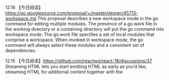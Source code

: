 12.16 【今日阅读】https://go.googlesource.com/proposal/+/master/design/45713-workspace.md This proposal describes a new workspace mode in the go command for editing multiple modules. The presence of a go.work file in the working directory or a containing directory will put the go command into workspace mode. The go.work file specifies a set of local modules that comprise a workspace. When invoked in workspace mode, the go command will always select these modules and a consistent set of dependencies.

12.15 【今日阅读】https://github.com/reactwg/react-18/discussions/37 Streaming HTML lets you start emitting HTML as early as you’d like, streaming HTML for additional content together with the <script> tags that put them in the right places. Selective Hydration lets you start hydrating your app as early as possible, before the rest of the HTML and the JavaScript code are fully downloaded. It also prioritizes hydrating the parts the user is interacting with, creating an illusion of instant hydration.

12.14 【今日阅读】https://blogs.gentoo.org/mgorny/2021/11/07/the-future-of-python-build-systems-and-gentoo/ The Python ecosystem is changing constantly, and the packaging aspect of it is no different. The original distutils build system has eventually evolved into setuptools, and is now being subsumed by it. Setuptools seems to be moving in the direction of becoming yet another PEP 517 build backend and indiscriminately removing features.

12.13 【今日阅读】https://blog.klipse.tech/databook/2021/12/10/dop-link.html Principle #1: Separate code from data Principle #2: Represent data with generic data structures Principle #3: Data is immutable

12.12 【今日阅读】https://lobste.rs/s/xahswz/unix_philosophy_without_left_pad_part_2 Unix philosophy without left-pad, Part 2: Minimizing dependencies with a utilities package 

12.11 【今日阅读】https://mp.weixin.qq.com/s/TNm3m9fES6L9Ksg8XYwenw 换个角度，你会发现软件开发是历史上第一个把知识管理当做项目管理的核心管理方法，管理知识消费的流程，给大家提供足够多的交互场景。不可言说的知识是通过循环性、有节奏的反馈和故意设计的社交活动传播的。所以，这才是敏捷方法真正能够工作的原因，而不是那些所谓的形式上的工作时间。其中格外要强调结对编程

12.10 【今日阅读】https://codefaster.substack.com/p/is-systems-engineering-just-generalist Is systems engineering just generalist engineering?

12.9 【今日阅读】https://raku-advent.blog/2021/12/06/unix_philosophy_without_leftpad/ I’m kindof wondering if the right way to think about this is not so much an issue of the number or size of packages that are dependencies, but the number of maintainers who are dependencies. Ultimately, whether two independent functions are part of the same package or two different ones maintained by the same person is a fairly shallow question. The micropackage approach is bad mainly in that it makes maintainership harder to understand.

12.8 【今日阅读】https://github.com/matthiasn/talk-transcripts/blob/master/Hickey_Rich/DesignCompositionPerformance.md Take things apart, Design like Bartok, Code like Coltrane, Langs and libs like instruments, Pursue harmony

12.7 【今日阅读】https://hacks.mozilla.org/2021/12/webassembly-and-back-again-fine-grained-sandboxing-in-firefox-95/ WebAssembly and Back Again: Fine-Grained Sandboxing in Firefox 95

12.6 【今日阅读】https://eng.lyft.com/scaling-productivity-on-microservices-at-lyft-part-2-optimizing-for-fast-local-development-9f27a98b47ee Scaling productivity on microservices at Lyft (Part 2): Optimizing for fast local development

12.5 【今日阅读】https://reproducible-builds.org/ The motivation behind the Reproducible Builds project is therefore to allow verification that no vulnerabilities or backdoors have been introduced during this compilation process. By promising identical results are always generated from a given source, this allows multiple third parties to come to a consensus on a “correct” result, highlighting any deviations as suspect and worthy of scrutiny.

12.4 【今日阅读】https://citeseerx.ist.psu.edu/viewdoc/download?doi=10.1.1.725.6063&rep=rep1&type=pdf Contemporary build systems provide limited efficiency because they lack support for expressing finegrained file dependencies

12.3 【今日阅读】https://lobste.rs/s/ypwgwp/tvix_we_are_rewriting_nix if you have to compute all dependencies beforehand, it both makes things slow and clashes with the way that certain packages want to be built. You have a lot of work to do before you can start to parallelize your build. Nix also very much has the “rewrite the entire upstream build system” problem that Bazel has.

12.2 【今日阅读】https://remix.run/ https://remix.run/docs/en/v1/guides/data-loading 对 react 组件进行存算分离

12.1 【今日阅读】https://martinfowler.com/articles/cant-buy-integration.html Despite a wide range of tools that aim to simplify wiring systems together, you can’t buy integration.

11.30 【今日阅读】https://iowiki.com/kdbplus/q_language_table.html Q 语言没有指针，但是有表。像 Q 语言，像 SQL，就是存算分离的编程模型

11.29 【今日阅读】https://developers.facebook.com/blog/post/2021/10/21/async-stack-traces-folly-improving-debugging-developer-lifecycle/ Async stack traces in folly: Improving debugging in the developer lifecycle

11.28 【今日阅读】https://danielbmarkham.com/weve-been-doing-this-the-wrong-way/ It is never going to work to describe how to create technology (program computers). We're always either too generic or extremely precise about things that are not applicable or not important. Instead of finding success, we need to talk much more about avoiding failure.

11.27 【今日阅读】https://stokoe.me/summary-hammock-driven-development/ What is Hammock Driven Development?

11.26 【今日阅读】https://zhuanlan.zhihu.com/p/437951945 代码审核的两种方向：不改变现有的写法（语法和api），让机器去适配现状，用机器代替人。改变写法（语法或者api），让机器提供更强的辅助

11.25 【今日阅读】https://www.tinyverse.org/ Lightweight is the right weight

11.24 【今日阅读】https://calpaterson.com/bank-python.html One of the slightly odd things about Minerva is that a lot of it is "data-first", rather than "code-first". This is odd because the majority of software engineering is the reverse. For example, in object oriented design the aim is to organise the program around "classes", which are coherent groupings of behaviour (ie: code), the data is often simply along for the ride.

11.23 【今日阅读】http://macqueenfest.cs.uchicago.edu/slides/harper.pdf 
The modules design featured a number of key ideas:
• Signatures (interfaces) and structures (basic modules).
• Fibered representation of families of modules.
• Dependent types for hierarchy and parameterization.
• Subtyping to mediate composition.
• Sharing constraints to express coherence conditions.
• Type classes for flexible reuse.
• Effect-sensitive abstraction (aka “generativity”).
A sharply original, and therefore socially disruptive, design

11.22 【今日阅读】https://guitarvydas.github.io/assets/2021-04-23-FDD/index.html Failure Driven Design

11.21 【今日阅读】https://luapower.com/philosophy Luapower doesn’t use semantic versioning. Each compatibility-breaking change is eagerly signaled with a tag change. This is the only honest choice, and if done without reserve, the tag number will show exactly how unstable an API really is.

11.20 【今日阅读】https://mp.weixin.qq.com/s/qxIs-FsbiPpMe465dUM56A 寻找合适的研发效能度量指标（下） 在软件研发过程中，一般会经过三个阶段或者说接手三种类型的项目：绿地项目、棕地(黄地)项目、红地项目，（下文使用: 绿地、黄地、红地与之对应并简化代表），好像一个软件系统的生命周期。通过识别项目类型来找到此类型合适的度量指标，这可能是一个快速高效的方案。

11.19 【今日阅读】https://rust-lang.github.io/api-guidelines/checklist.html API 设计良好需要考虑哪些点，这些需要注意的点为什么不是强制的呢？

11.18 【今日阅读】https://news.ycombinator.com/item?id=28283263 This is great in theory but in reality no such distinction exists. For example, is trying to read a missing file a failure of the code, or a failure of the user? It could easily be either, the developer hardcoded the file path wrong during development, or the user selected a wrong path in a CLI, ... the distinction between errors and exceptions must made by the call site, not the definition site. The code calling readFile() knows whether the error is recoverable or not. readFile() itself does not, so the same mechanism should be used for both errors and exceptions.

11.17 【今日阅读】https://github.com/arxanas/git-branchless/wiki/Tutorial 移除了 branch 概念之后的 git，以及类似的工具 https://github.com/arxanas/git-branchless/wiki/Related-tools

11.16 【今日阅读】https://dpc.pw/data-oriented-cleanandhexagonal-architecture-software-in-rust-through-an-example Data-oriented, clean&hexagonal architecture software in Rust – through an example project

11.15 【今日阅读】https://www.youtube.com/watch?v=2JGH_SWURrI Objects vs Values: Value Oriented Programming in an Object Oriented World

11.14 【今日阅读】https://eta.st/2021/03/08/async-rust-2.html closure 对于用类型来表达边界是巨大的挑战。为什么 closure 是必须的？closure 解决的是什么问题？

11.13 【今日阅读】https://matklad.github.io//2021/11/07/generate-all-the-things.html In this post, we’ll look at one technique from property-based testing repertoire: full coverage / exhaustive testing. Specifically, we will learn how to conveniently enumerate any kind of combinatorial object without using recursion.

11.12 【今日阅读】https://zhuanlan.zhihu.com/p/432199409 当我们切分模块的时候，要判断是为了服务 response latency，rollout latency还是development latency

11.11 【今日阅读】https://lobste.rs/s/hv7alh/designing_better_file_organization I think the filesystem as we know it is one of those OS concepts from the 1960s that really needs to be rethought. The more I work with and on databases, the more I realize that a filesystem is basically just a shitty database, with a fixed and limited schema and very poor durability for client data.

11.10 【今日阅读】https://web.eecs.utk.edu/~azh/blog/thisprojectwillonlytake.html This project will only take 2 hours

11.9 【今日阅读】https://www.slideshare.net/hitesh0141/control-system-design-60465720 A brief introduction to designing consideration during a control system and implementation in mechatronics system.

11.8 【今日阅读】https://news.ycombinator.com/item?id=29139902 当讨论一个api或者写法的运行时性能的时候，我们可以认为 representation 和 implementation 是两回事。通过优化引擎，是可以让 representation 很冗余，但是 implementation 仍然运行时很高效的。这是因为在实际让 cpu 去跑之前，可以有一个转换的过程。但是如果讨论的不是 cpu 运行时性能，而是人脑的“运行时”性能，也就是代码可读性的问题。则没有这么一个转换的过程。source code 即是 representation 也是 implementation。

11.7 【今日阅读】https://lobste.rs/s/wf3piq/npm_install_is_curl_bash It’s sad that most package tools (not just for javascript) are currently stuck in this artificial design dichotomy of allowing the library maintainer to run arbitrary code at build time with the full privileges of the user, and just not providing build-time programmability.

11.6 【今日阅读】https://blog.kronis.dev/articles/never-update-anything I think that this is the inevitable future of software. "Want support for older versions of stuff that you're stuck with because of organizational reasons beyond your control? Sure, pay us!" If you look at the pricing page, you actually see that you'd need to part with 3000 USD for that sort of a license

11.5 【今日阅读】https://zhuanlan.zhihu.com/p/424328840 这些梳理的过程，大部分是业务专家，以及系统架构师的范畴。他们的工作成果，将作为输入输出到技术团队实现。他们需要DDD，但他们并不用。

11.4 【今日阅读】https://www.zhihu.com/question/52311143/answer/133935378 为什么直接把API调用转到外面行不通：流量，出错控制，bug-to-bug兼容，什么是驱动

11.3 【今日阅读】https://github.com/rust-lang/miri An experimental interpreter for Rust's mid-level intermediate representation (MIR). It can run binaries and test suites of cargo projects and detect certain classes of undefined behavior。https://www.micahlerner.com/2021/10/31/rudra-finding-memory-safety-bugs-in-rust-at-the-ecosystem-scale.html 跨边界的类型检查是个有意思的问题

11.2 【今日阅读】https://fzakaria.com/2020/11/17/on-demand-linked-libraries-for-nix.html A key insight into the bootstrapping of an ELF binary in Linux is the interpreter, whose presence is there to help satisfy any dynamic linkage. 之前只知道 LD_PRELOAD，居然还有更狠的做法，直接替换 elf 里的 interpreter 路径。

11.1 【今日阅读】https://lobste.rs/s/rlxfdr/why_embedded_software_development_is An interesting dynamic I’ve observed as an embedded software engineer is that all developers are expected to understand the parts of the stack above them. So, the hardware designer is expected to also know firmware and software development. The firmware developer is expected to know software development. But don’t ever expect a software developer to know what a translation lookaside buffer is or how to reflash the board. In addition to that, if the bottom of the stack (e.g. the hardware) is broken, it’s impossible to do solid work on top of it. This is why talent and skill migrates towards the bottom of the stack, because that needs to be done right for everything else to even have a chance of working.

10.31 【今日阅读】https://mp.weixin.qq.com/s/PjNc7YLKT5JX_Obg2815Bg DDD 到底是银弹还是垃圾

10.30 【今日阅读】https://mp.weixin.qq.com/s/BHkq7klh902mxmWSCkkNMQ 当我们直接暴露 get/set, read/write 能力出去时，我们如何约束各个调用方 caller 以符合业务逻辑的方式去读写呢？直接暴露 read/write, get/set 这类数据层语义的操作，最终代码可能容易 unmaintainable，表面上的简单，实质上的简陋，可能在从0到1的时候开发速度快了，但迭代起来、改起来很容易陷入瓶颈，难以管理的随意 read/write 散落在代码库各个地方。我们如何找到代码库里的一个个 caller 调用方，逐个修改它们的读写逻辑呢？

10.29 【今日阅读】https://incrementalelm.com/opaque-types-let-you-think-locally/ Opaque Types Let You Think Locally 强制模块边界是静态类型检查的重要职能

10.28 【今日阅读】https://eli.thegreenplace.net/2021/a-comprehensive-guide-to-go-generate/ 宏，模板，代码生成。While Go does not have macros or other forms of metaprogramming, it's a pragmatic language and it embraces code generation with support in the official toolchain. 

10.27 【今日阅读】https://danluu.com/productivity-velocity/ Working on the right thing is more important than working quickly，Speed at X doesn't matter because you don't spend much time doing X，Thinking about productivity is bad and you should "live life"

10.26 【今日阅读】https://www.youtube.com/watch?v=B2JF2eAbQWo Programming as Architecture, Design, and Urban Planning

10.25 【今日阅读】https://scattered-thoughts.net/writing/reflections-on-a-decade-of-coding Reflections on a decade of coding

10.24 【今日阅读】https://blog.ploeh.dk/2021/10/18/readability-verification/  After I've written code, I'm a tapper. I'm in no position to evaluate whether the code I just wrote is readable. You need a listener (or, here: a reader) to evaluate whether or not sufficient information came across.

10.23 【今日阅读】https://lobste.rs/s/gqbpwd/release_early_release_often Cost of testing is the limiting factor for release frequency. If your test process is manual and expensive, you’ll be forced to release less often to amortize this cost. It usually pays off to automate testing, because there are many positives to frequent releases.

10.22 【今日阅读】https://www.destroyallsoftware.com/talks/boundaries This talk is about using simple values (as opposed to complex objects) not just for holding data, but also as the boundaries between components and subsystems.

10.21 【今日阅读】https://sethmlarson.dev/blog/2021-10-18/tests-arent-enough-case-study-after-adding-types-to-urllib3 Tests aren’t enough: Case study after adding type hints to urllib3

10.20 【今日阅读】https://embeddedartistry.com/blog/2019/04/01/what-can-software-organizations-learn-from-the-boeing-737-max-saga/ What can Software Organizations Learn from the Boeing 737 MAX Saga?

10.19 【今日阅读】https://danluu.com/learn-what/ One piece of advice I got at some point was to amplify my strengths. All of us have strengths and weaknesses and we spend a lot of time talking about ‘areas of improvement.’ It can be easy to feel like the best way to advance is to eliminate all of those. However, it can require a lot of work and energy to barely move the needle if it’s truly an area we’re weak in. Obviously, you still want to make sure you don’t have any truly bad areas, but assuming you’ve gotten that, instead focus on amplifying your strengths. How can you turn something you’re good at into your superpower?

10.18 【今日阅读】https://lobste.rs/s/qblewn/feedback_loops_are_bullshit Feedback Loops are Bullshit 

10.17 【今日阅读】https://mp.weixin.qq.com/s/3oa6pDQVrxKWI7IrN5ZKRQ React语境下前端DDD的思考

10.16 【今日阅读】http://www.inabr.com/news/13057 中国汽车工业协会SDV工作组携手60+成员单位联合发布《SDV服务API参考》规范，软件定义汽车

10.15 【今日阅读】https://minimalmodeling.substack.com/p/best-ideas-from-the-first-25-posts Minimal modeling substack is dedicated to in-depth discussion of all kinds of topics related to the database modeling

10.14 【今日阅读】https://lobste.rs/s/olwyqg/my_logging_best_practices_2020 日志最佳实践

10.13 【今日阅读】https://www.bilibili.com/video/BV1vQ4y1D7T6 领域驱动设计的价值与不足

10.12 【今日阅读】https://future.a16z.com/the-case-for-developer-experience/ Focus on the problem being solved, Focus on fitting into existing workflows, Focus on packaging and prioritization 

10.11 【今日阅读】https://mp.weixin.qq.com/s/L9wbfNG5fTXF5bx7dcgj4Q 将一个复杂的单体应用以功能或业务需求垂直的切分成更小的子系统，并且能够达到以下能力：子系统间的开发、发布从空间上完成隔离，子系统可以使用不同的技术体系，子系统间可以完成基础库的代码复用，子系统间可以快速完成通信，子系统间需求迭代互不阻塞，子应用可以增量升级，子系统可以走向同一个灰度版本控制，提供集中子系统权限管控，用户使用体验整个系统是一个单一的产品，而不是彼此的孤岛，项目的监控可以细化到到子系统

10.10 【今日阅读】https://owengage.com/writing/2021-10-09-good-tests-dont-change/ A common complaint about unit tests is the overhead that it takes to write and maintain them. I think the core reason for this is that people write tests that they keep needing to rewrite. Good tests don't change, even if data structures change.

10.9 【今日阅读】https://www.simplethread.com/20-things-ive-learned-in-my-20-years-as-a-software-engineer/ 20 Things I’ve Learned in my 20 Years as a Software Engineer

9.30 【今日阅读】https://danluu.com/in-house/ That’s pretty analogous to my experience working as an electrical engineer as well, where orgs that outsource functions to other companies without retaining an in-house expert pay a very high cost, and not just monetarily. They often ship sub-par designs with long delays on top of having high costs. “Buying” can and often does reduce the amount of expertise necessary, but it often doesn’t remove the need for expertise.

9.29 【今日阅读】https://github.blog/2021-08-11-githubs-engineering-team-moved-codespaces/ Yet for all our efforts, local development remained brittle. Collaborating on multiple branches across multiple projects was painful. 

9.28 【今日阅读】https://blog.jez.io/cli-code-review/ Files that have changed a lot in the past are likely to change in the future. I review these files with an eye towards what the next change will bring. Files that aren’t changed frequently are more likely to be brittle. Alternatively, it’s often the case that infrequently changed files stay unchanged because the change is better made elsewhere.

9.27 【今日阅读】https://dl.acm.org/doi/10.1145/227234.227243 The scientist builds in order to study; the engineer studies in order to build

9.26 【今日阅读】https://building.nubank.com.br/why-we-killed-our-end-to-end-test-suite/ Why We Killed Our End-to-End Test Suite

9.25 【今日阅读】https://nick.groenen.me/posts/rust-error-handling/ How should you structure error handling in a mature rust application?

9.24 【今日阅读】https://lobste.rs/s/sttul0/concept_files_folder_unfamiliar_modern Concept of files and folder unfamiliar to modern students

9.23 【今日阅读】https://mp.weixin.qq.com/s/iCpGXk_j_CWRLP1cKACFjA 沃尔沃目前的电子电气架构拥有100多个分布式的ECU，Patrik坦陈，这些方案都是以软硬件打包的方式从不同供应商那里采购的，沃尔沃主要承担了集成的工作。Patrik抱怨道，集成的工作量呈指数级增长，开发周期变得更长，再如此下去，汽车制造商将会失去竞争力。

9.22 【今日阅读】https://trishagee.com/2020/09/07/reading-code-is-a-skill/ 1. It's wrong to assume someone wrote unreadable code 2. It's a narrative of blame and it doesn't solve anything 3. Readable code is subjective

9.21 【今日阅读】https://hacker-recommended-books.vercel.app/category/0/all-time/page/0/0 40,000 HackerNews book recommendations

9.20 【今日阅读】https://zhuanlan.zhihu.com/p/412034775 现实的需求就是要这也集成那也集成，不可能让你独立正交，需求都是非常合理的，不是为了复杂而复杂

9.19 【今日阅读】https://lobste.rs/s/emyfhx/ditch_your_version_manager I feel like Nix/Guix vs Docker is like … do you want the right idea with not-enough-polish-applied, or do you want the wrong idea with way-too-much-polish-applied?

9.18 【今日阅读】https://github.com/joelparkerhenderson/monorepo-vs-polyrepo Monorepo means using one repository that contains many projects, and polyrepo means using a repository per project. This page discusses the similarities and differences, and has advice and opinions on both.

9.17 【今日阅读】https://github.blog/2020-01-17-bring-your-monorepo-down-to-size-with-sparse-checkout/ 为了更好的支持 monorepo 解决文件过多的问题，git 提供了 sparse-checkout

9.16 【今日阅读】https://mp.weixin.qq.com/s/I-8ecySNbkiVCZCgITEYEw 结算系统设计方法

9.15 【今日阅读】https://martinfowler.com/articles/ship-show-ask.html Ship/Show/Ask is a branching strategy that combines the features of Pull Requests with the ability to keep shipping changes. Changes are categorized as either Ship (merge into mainline without review), Show (open a pull request for review, but merge into mainline immediately), or Ask (open a pull request for discussion before merging).

9.14 【今日阅读】https://www.youtube.com/watch?v=t705r8ICkRw&t=810s Elon Musk’s Five Steps to Optimize: - Question the Requirements - Delete Parts or Processes - Simplify - Accelerate - Automate

9.13 【今日阅读】https://neverworkintheory.org/2021/09/12/developer-testing-in-the-ide.html half of developers do not test at all; most programming sessions end without any test execution; 12% of tests show flaky behavior; test-driven development (TDD) is not widely practiced; and software developers only spend a quarter of their time engineering tests, whereas they think they test half of their time.

9.12 【今日阅读】https://mp.weixin.qq.com/s/hXRCbyKQl25ZshyJ9aXDag 理流程，定单据，填功能

9.11 【今日阅读】https://lobste.rs/s/a9ghhz/maintain_it_with_zig it’s not going to be possible to boil the ocean and throw out all existing unsafe software, but we can at least simplify things by using simpler and more direct dependency management in C/C++.

9.10 【今日阅读】https://medium.com/event-driven-utopia/a-visual-introduction-to-debezium-32563e23c6b8 A story-based introduction to understanding what Debezium is, how it is made of, and how it works in a real-world scenario

9.9 【今日阅读】https://mp.weixin.qq.com/s/XHrKSNxXKJtjawmJTfV2uA If tech leads are still engineers, where should their focus be if it isn’t writing code like it was beforehand? With these new demands, how should a lead prioritize what is most important, especially when demands stack up faster than they can be addressed and when it comes at the expense of your morning’s to-do list?

9.8 【今日阅读】https://www.pmi.org/learning/library/planning-process-indispensable-software-projects-7487 No battle is won according to the plan but no battle is won without a plan

9.7 【今日阅读】https://neverworkintheory.org/2021/08/29/software-development-waste.html Software Development Waste: Building the wrong feature or product, Mismanaging the backlog, Rework, Unnecessarily complex solutions, Extraneous cognitive load, Psychological distress, Waiting/multitasking, Knowledge loss, Ineffective communication

9.6 【今日阅读】https://neverworkintheory.org/2021/08/23/links-in-source-code-comments.html   Almost 10% of the links included in source code comments are dead. 没有静态类型检查的东西是靠不住的

9.5 【今日阅读】https://codecatalog.org/  Code Catalog is a collection of instructive code examples with annotations.

9.4 【今日阅读】https://eli.thegreenplace.net/2017/benefits-of-dependencies-in-software-projects-as-a-function-of-effort/   The more effort is spent on a project in terms of engineer-years, the less benefit dependencies have. For short, low-effort projects dependencies are hugely beneficial. For long, multi-person multi-year projects, not so much. In fact, for such longer-term projects the costs of dependencies begin to outweigh their benefits.

9.3 【今日阅读】https://news.ycombinator.com/item?id=28397238 As someone who's spent quite a bit of time thinking about authorization in GraphQL APIs, I think that the only viable option for authorization in GraphQL is node level authorization, especially if using the relay convention. You're forced to write every authorization check as a function of the relationship between the user and the subject at hand and it avoids accidentally leaking information

9.2 【今日阅读】https://mp.weixin.qq.com/s/TP7X_BmTmiETfxQ5cz4rPw 既然阿里SPU体系已经十分成熟，为什么闲鱼不使用现有淘系的SPU系统，要重新搭建一套体系呢？淘系的SPU系统经过多方共建已经可以达到新发商品实时落库，俨然成为庞大的数据体系，但结合闲鱼业务侧的诉求，我们面临的问题有哪些?

9.1 【今日阅读】https://lobste.rs/s/fear8c/why_we_don_t_do_daily_stand_ups_at_supercede Why We Don't Do Daily Stand-Ups at Supercede

8.31 【今日阅读】https://mp.weixin.qq.com/s/9X16ent8kNaUI64GC0xorw MBC方案解决的问题：核心业务既要高性能又要灵活性的问题，研发流程中产研配合效率低下的问题

8.30 【今日阅读】https://michaelfeathers.silvrback.com/system-personas-and-design-integrity One of the things that Dijkstra spoke about often was anthropomorphism—seeing code and systems as human-like; things with awareness and intention. The short story is: Dijkstra was against it.

8.29 【今日阅读】https://www.colorado.edu/artssciences-advising/resource-library/life-skills/the-feynman-technique-in-academic-coaching If you can’t explain it to a six-year-old, you don’t understand it yourself.

8.28 【今日阅读】https://danluu.com/why-benchmark/ If anything, because measurement is, like writing, not generally valued, it's much easier to find high ROI measurement projects than high ROI building projects.

8.27 【今日阅读】https://blog.jim-nielsen.com/2021/useful-and-usless-code-comments/ Unfortunately, many comments are not particularly helpful. The most common reason is that comments repeat the code: all of the information in the comment can easily be deduced from the code next to the comment.

8.26 【今日阅读】https://news.ycombinator.com/item?id=28304420 	We Hire Old People

8.25 【今日阅读】https://mp.weixin.qq.com/s/nqPAMe92d7WJrwFf2ogG3A 在企业中，度量数据的获取一定要实现自动化，如果你的度量数据都依赖于工程师的手工录入来获取，一方面工程师会对此种工作模式十分反感，另一方面会让后续的度量分析完全失去意义，因为人工录入的数据或多或少已经存在了很多失真，而且很多数据的录入时间是有很大参考价值的，如果数据不是实时获取，而是人工填充的，那么数据本身就失去了度量的意义。

8.24 【今日阅读】https://mp.weixin.qq.com/s/h9zIg2e8iHn3qgxlUGObbQ 优秀的度量体系设计对目标会有很强的正向牵引作用，不恰当的度量体系往往会引发一场“腥风血雨”。

8.23 【今日阅读】https://burak-kirazli.medium.com/an-alternative-conditional-compilation-approach-with-modern-c-e94b46100a29 An Alternative Conditional Compilation Approach with Modern C++

8.22 【今日阅读】https://slack.engineering/data-lineage-at-slack/ To ensure that lineage is ingested for dashboards, we leverage audit tables that track dashboard usage. If a dashboard pulled data in the last 24 hours, we consider it “active” and send a request to the lineage service.

8.21 【今日阅读】https://jvns.ca/blog/confusing-explanations/ why do I find all these explanations so confusing? I decided to try and find out! I came up with a list of 12 patterns that make explanations hard for me to understand. For each pattern I’ll also explain what I like to do instead to avoid the issue.

8.20 【今日阅读】https://lobste.rs/s/v8iqgb/configuration_configuration_files_is Programmers love generality, and to some degree don't want to do language design, so I understand the eternal appeal of some universal language for program configurations.  

8.19 【今日阅读】https://www.youtube.com/watch?v=lgZ7Cxt5uIU Teaching Great Programmers: Is it possible? By whom? How?

8.18 【今日阅读】http://probcomp.csail.mit.edu/software/bayesdb/ find me the 10 colleges most like MIT and Harvard with regards to graduates’ median income, but admissions rates over 10%，find me radiation measurements from the Safecast.org project that are most likely to be errors and/or legitimate anomalies，generate some EEG measurements we might expect for a child in Bangladesh at age 3 years of age, given all the other EEG measurements we have observed so far，what genetic markers, if any, predict increased risk of suicide given a PTSD diagnosis? and how confident can we be in the amount of increase, given uncertainty due to statistical sampling and the large number of possible alternative explanations?

8.17 【今日阅读】https://blog.pragmatists.com/test-doubles-fakes-mocks-and-stubs-1a7491dfa3da  图示 fake/mock/stub 的区别

8.16 【今日阅读】https://github.com/google/highway/blob/master/g3doc/highway_intro.pdf  为了让代码支持更多种的 CPU，无法对 SIMD 的 vector 长度做硬编码。又指望不上编译器能短时间内提供高质量的优化。C++ 这种方便制作 eDSL 的语言就可以发挥威力了

8.15 【今日阅读】https://www.youtube.com/watch?v=FL8CxUSfipM 打开汽车厂商的黑盒，使用开源软件控制你家的汽车自动驾驶，现已支持100多种型号

8.14 【今日阅读】https://css-tricks.com/bem-101/ This is the main reason we end up with bloated code bases, full of legacy and unknown CSS that we daren’t touch. We lack the confidence to be able to work with and modify existing styles because we fear the consequences of CSS’ globally operating and leaky nature. 

8.13 【今日阅读】https://livebook.manning.com/book/the-programmers-brain/welcome/v-5/ When you read code, solve a problem, or write code, your brain is working all the time. While the brain plays a significant role in programming, I have found that most programmers do not understand how the brain processes code.

8.12 【今日阅读】https://ryougifujino.com/post/10 模块化的重要性：大多数关心软件架构的人都会强调模块化对一个良好系统的重要性。如果我面临着对一个模块化程度很低的系统做一个小小的改动，我就必须了解它的几乎所有内容，因为即使是一个小改动也可能波及代码库的许多部分。然而，有了良好的模块化，我只需要了解一两个模块的代码，以及另几个模块的接口，而可以忽略剩下的。这种降低我理解难度的能力，就是为什么随着系统的发展，值得在模块化上投入如此多的努力的原因。

8.11 【今日阅读】https://jesseduffield.com/Beyond-Coupling-And-Cohesion/ Here we have two microservices which always need to change at the same time, meaning that unlike in the previous example, we would never have one service being updated on its own. This typically means that for each change, A needs to pass B some different parameters, or call a new endpoint. And that means B needs to remain backwards compatible with A for the brief gap between their two deployments. The solution to this problem is to just combine the two microservices into one! Slightly less micro but still provides a service.

8.10 【今日阅读】https://zhuanlan.zhihu.com/p/397697428 还有另一种，NV的一些调度逻辑（比如control codes），也从硬件转移到了软件。这个应该是因为编译器具有更全局的视野，可以更好的做依赖分析和指令调度，同时也简化硬件设计，节省面积。

8.9 【今日阅读】https://basecamp.com/shapeup/3.4-chapter-13#work-is-like-a-hill 如何让开发者上报更多的信息来支撑改进？让他们把 uncertainty 表达出来？work is like a hill 是一种可以考虑的管理手段。其核心是用6个离散的刻度来代替精确的百分比，度量 uncertainty 而不是 #% lines of code written 。因为时间不是花在“写”代码上，而是花在 reduce uncertainty 上。 

8.8 【今日阅读】https://news.ycombinator.com/item?id=28098578 又在讨论 framework 和 library 的区别是啥

8.7 【今日阅读】https://mp.weixin.qq.com/s/YgRnFCgtI1sSmT5U5KkIcg 以神经系统来说，当我们伸手去摸一个水壶，在被水壶烫的那一刻发生了什么呢？手马上就弹回来，半秒钟后大脑才意识到烫。这里面包含两套决策机制，手上的基层神经系统瞬间就已经做出了反应——让手快速离开，同时信息被上报到中央的决策机构——大脑，大脑半秒钟后才意识到被烫，并做出更加宏观、高层次的决策。因此，比尔所采用的“可生存系统模型”强调，一个有效的复杂系统是中央领导和局部主观能动性的有机结合。

8.6 【今日阅读】http://mikehadlow.blogspot.com/2012/05/configuration-complexity-clock.html?m=1 从代码，到配置，到规则引擎，到dsl。然后回到原点

8.5 【今日阅读】https://blog.deref.io/unix-and-microservice-platforms/ Write programs that do one thing and do it well. Write programs to work together. Write programs to handle text streams, because that is a universal interface. Often, this philosophy is further shortened to just the first sentence.

8.4 【今日阅读】https://mp.weixin.qq.com/s/QfbIioMrFNpnmvp_GycKVA 帐，是结果，是固定的，稳定的。即便是账错了，也要留痕迹红冲更正的。单据，代表了过程，代表了状态和数量的不稳定，一直到过账（审核）后才稳定下来。现在，稳定态的对象，和一个不稳定的对象，强行绑在了一起，麻烦由此而起。

8.3 【今日阅读】https://mp.weixin.qq.com/s/ciYlvX6tQ7TaF0_5rRYN-Q 对抗软件系统复杂性②：全局一致，统一隐喻

8.2 【今日阅读】https://news.ycombinator.com/item?id=28017289 I require myself to retype any examples, stack overflows, and so on in the process of learning. Along the way, I get a handle on the patterns of the language. And if I'm learning in an IDE, the autocomplete suggestions start to hint at the other functions within libraries, etc.

8.1 【今日阅读】https://stackoverflow.blog/2021/07/28/700000-lines-of-code-20-years-and-one-developer-how-dwarf-fortress-is-built/ 700,000 lines of code, 20 years, and one developer: How Dwarf Fortress is built

7.31 【今日阅读】https://fluxml.ai/FastAI.jl/dev/docs/fastai_api_comparison.md.html  对比 fast.ai 的 julia 和 python 版本，高层中层底层，这三层的 api 是如何分工的，语言的特性是如何影响 api 的设计？

7.30 【今日阅读】https://copyconstruct.medium.com/distributed-tracing-weve-been-doing-it-wrong-39fc92a857df If you truly have a mind-bogglingly complex distributed system, then no one single person can have a complete understanding of the system in their head at any given time. debugging is a tool that’ll help reduce the search space, so that engineers can zero in on a subset of dimensions (services/users/hosts etc.) that are of interest to the debugging scenario at hand.

7.29 【今日阅读】http://yosefk.com/blog/10x-more-selective.html working on 'products' values more such things as 'completeness' at the expense of 'efficiency'.
Working on 'service' your work must reasonably fulfill the customers use cases; most often at the expense of 'completeness'; As a consultant you might try to minimize the effort that has to be put into a task, while completing the customers spec.

7.28 【今日阅读】https://zhuanlan.zhihu.com/p/393041071 几年前还经常听到有人说觉得CUDA写的程序不够高效，会自己逆向构建一个SASS汇编器来撰写汇编kernel，还可以说CUDA这一层存在leaky abstraction。这一两年，这样做的人已经越来越少了。将CUDA视为一个不存在leaky abstraction的抽象层应该不会太有争议。随着时间的推移，NV的软件栈系统里的leaky abstractions会不会越来越少呢？

7.27 【今日阅读】https://mp.weixin.qq.com/s/opCnSlnKYhrNkjP8xN-EGA 在大仓模式和主干开发的模式下， 我们可以更方便地主动去为其他组的项目提交代码，例如修复缺陷或实现我们所需的新功能。这个组可能是姐妹组，也可能是相隔甚远的项目组。我们认为作者对代码有太强的归属感，即有强烈的领地意识，对开放协作文化有害。隐藏代码或不允许别人触碰自己编写的代码是反模式。允许别人修改，自己由 CR 做最终决定，是更为开放和有效的合作模式。

7.26 【今日阅读】https://buttondown.email/nelhage/archive/papers-i-love-gg/ a tool called gg, which is designed to allow users to use cloud computation — including “function-as-a-service” systems like Amazon Lambda — to outsource everyday computation (such as software builds) from their laptops to the cloud, without requiring users to provision or manage a standing compute cluster.

7.25 【今日阅读】http://www.oilshell.org/blog/2021/07/spolsky.html Classic Blog Posts by Joel Spolsky

7.24 【今日阅读】https://lobste.rs/s/wzb4gl/modeling_mutual_friendship the two-row model seems to be substantially simpler for ad-hoc manual and analytic queries, if you need those (and it’s a nice thing to have). The single-row model will quickly become tedious or would again require pre-processing.

7.23 【今日阅读】https://lobste.rs/s/howzf7/planning_estimating_large_scale Planning & estimating large-scale software projects

7.22 【今日阅读】https://www.snellman.net/blog/archive/2021-07-21-monorepo-atomic/ A monorepo misconception - atomic cross-project commits

7.21 【今日阅读】http://paulbuchheit.blogspot.com/2009/01/communicating-with-code.html you should consider spending less time talking, and more time prototyping, especially if you're not very good at talking or powerpoint. Your code can be a very persuasive argument.

7.20 【今日阅读】https://lobste.rs/s/9n7aic/what_i_learned_from_software_engineering What I learned from Software Engineering at Google。Automate common tasks，Stubs and mocks make bad tests，Small frequent releases，Upgrade dependencies early, fast, and often，Expert makes everyone’s update

7.19 【今日阅读】https://news.ycombinator.com/item?id=27863822 The database ruins all good ideas 

7.18 【今日阅读】https://zhuanlan.zhihu.com/p/375634204 表面上 tensorflow 和 pytorch 是静态和动态之争，内里还是一个分工问题。tf就是一个大公司的产品，不同的团队来负责不同的东西，每个团队做的东西，在他们内部都说逻辑自洽的，木有任何问题，一旦配合起来就是非常痛苦。而pytorch则是走的理念+ 社区的道路。pytorch只捡取了最核心的部分，实现了，剩下的东西都交给了社区。这一点非常好，一是之前的代码可以复用，二是社区自动票选出最好的实现。这个过程已经熟练到惊人的程度了。

7.17 【今日阅读】https://lobste.rs/s/pp5blh/why_are_graph_databases_not_more_popular 为什么图数据库没有更流行？

7.16 【今日阅读】https://github.com/esrlabs/josh Combine the advantages of a monorepo with those of multirepo setups by leveraging a blazingly-fast, incremental, and reversible implementation of git history filtering.

7.15 【今日阅读】https://www.youtube.com/watch?v=l5NeBQ_3bS8 Building Knowledge in an Interdisciplinary World

7.14 【今日阅读】https://chriswarrick.com/blog/2018/07/17/pipenv-promises-a-lot-delivers-very-little/ Pipenv: promises a lot, delivers very little

7.13 【今日阅读】https://littlegreenviper.com/miscellany/testing-harness-vs-unit/ Compared to unit tests, a test harness is a [usually] simple standalone application that incorporates the system under test, and presents a user interface. Since it is for testing, it may expose internal metrics and allow the user to access parts of the code that are usually hidden. I prefer using test harnesses. Here’s why.

7.12 【今日阅读】https://www.sicpers.info/2021/07/my-proposal-for-scaling-open-source-dont/ the companies are hyper-concerned about “growth” because when you’ve got a billion users, your shareholders want to know where the next hundred million are coming from, not the next twenty

7.11 【今日阅读】https://programmingisterrible.com/post/139222674273/how-to-write-disposable-code-in-large-systems Every line of code written comes at a price: maintenance. To avoid paying for a lot of code, we build reusable software. The problem with code re-use is that it gets in the way of changing your mind later on.

7.10 【今日阅读】https://16bpp.net/blog/post/automated-testing-of-a-ray-tracer/ Unit Testing vs. Integration Testing (for a Ray Tracer)

7.9 【今日阅读】https://erikbern.com/2021/07/07/the-data-team-a-short-story.html 数据团队应该怎么弄才合理

7.8 【今日阅读】https://programmingisterrible.com/post/176657481103/repeat-yourself-do-more-than-one-thing-and A given module often gets changed because it is the easiest module to change, rather than the best place for the change to be made. In the end, what defines a module is what pieces of the system it will never responsible for, rather what it is currently responsible for.

7.7 【今日阅读】https://github.com/hwayne/lets-prove-leftpad/ 通过简单的例子来学习“形式化证明”有什么用，是如何工作的

7.6 【今日阅读】https://lobste.rs/s/8msejg/notes_on_structured_concurrency_go Treat threads like stack variables. That’s it. That’s the tweet. Don’t let them outlive the function they’re spawned from, and everything gets a whole lot easier to reason about. 

7.5 【今日阅读】把软件的行为想象成一个基于帧的动画。我们用不同的表述状态的方式（ http://canonical.org/~kragen/memory-models/ ）来表述一个静态的帧。然后需要描述第一帧，如何变化到第二帧。按照时序，一步步描述是一种方式。直接表述帧与帧之间的映射关系，是另外一种方式。重读 Out of tarpit （ http://curtclifton.net/papers/MoseleyMarks06a.pdf ） 感受一下这两种表述方式的区别。

7.4 【今日阅读】https://medium.com/hackernoon/leaky-by-design-7b423142ece0 In some cases, the problem with the abstraction and the cause of leakiness is that the abstraction tries to abstract or hide “the wrong thing”. 

7.3 【今日阅读】https://mp.weixin.qq.com/s/KiWiaLyaBd79MrgCRwAjxw 现在环顾四周，我们会发现日常生活中常常会用到一些非常复杂的系统：智能手机、计算机、打印机、汽车、电视、烤面包机…… 虽然我们自己很难自行从零制造这样的一个机器，但是不论这些设备或系统多么复杂，我们都可以正常使用它们来完成日常所需的工作。 那为什么会有 抽象泄漏（Leaky Abstractions）？

7.2 【今日阅读】https://principles.dev/p/ Principle-Driven Engineering (PDE) is a methodology that uses Principles to rapidly share understanding and behavior in teams and technology organizations, making them more productive.

7.1 【今日阅读】https://www.rainforestqa.com/blog/accessible-quality Asking Developers to Do QA Is Broken. Here’s Why We Built a Product to Let Anyone Own QA.

6.30 【今日阅读】https://blog.csdn.net/significantfrank/article/details/85785565 COLA 作者会出来怼星环（ https://mp.weixin.qq.com/s/AeUfHAcWvAs4HmyMX0rkCA ）其实并不奇怪

6.29 【今日阅读】http://suckless.org/philosophy/ Most hackers actually don't care much about code quality. Thus, if they get something working which seems to solve a problem, they stick with it. If this kind of software development is applied to the same source code throughout its entire life-cycle, we're left with large amounts of code, a totally screwed code structure, and a flawed system design. This is because of a lack of conceptual clarity and integrity in the development process.

6.28 【今日阅读】https://www.youtube.com/watch?v=gCWtkvDQ2ZI What are conflicts, really? When defs "compete for a name" A totally artificial problem. Rethinking anything and everything about programming

6.27 【今日阅读】https://lobste.rs/s/63eb9g/when_rewrite I find it’s useful to go through the mental exercise of “how would I do this differently if I were to start from scratch?” and then separately think about “is there a more direct way to get from here to there?”

6.26 【今日阅读】https://elisabethirgens.github.io/notes/2021/06/code-reviews/ Pull requests are an improvement on working alone. But not on working together. Required reviews makes me sad

6.25 【今日阅读】https://zhuanlan.zhihu.com/p/383129585 不能满足需求，为了满足多个业务的复用需求，不得不把组件修改到很别扭的程度，参数失控，版本无法管理

6.24 【今日阅读】https://downtimeproject.com/podcast/7-lessons-from-10-outages/ 7 种常见的 outage 原因，以及大量事故案例复盘

6.23 【今日阅读】https://instadeq.com/blog/posts/past-futures-of-programming-general-magic-telescript/ 读的时候让我又想起了 smalltalk 的 seaside http://book.seaside.st/book/fundamentals/anchors/callbacks 为什么一个 object 只能存在于一个进程，锁死在一个设备里，为什么不能让 object 在进程之间迁移，一会在这里执行，一会在那里执行。如果鸿蒙能够促使万物互联，将来参与交互的设备可能不仅仅是手机和服务器，也许目前以单个设备为中心的编程世界观也会被动摇，迎来 seaside 模式的复兴。

6.22 【今日阅读】https://www.slideshare.net/galleman/architectured-centered-design Architectured Centered Design

6.21 【今日阅读】https://mp.weixin.qq.com/s/2dUYEYvlizLPiou792HVKA 什么是业务，什么是业务架构？

6.20 【今日阅读】https://factorio.com/blog/post/fff-366 The only way to go fast is to go well

6.19 【今日阅读】https://testing.googleblog.com/2016/08/hackable-projects.html?m=1 google 分享的 hackable projects 三篇系列文章

6.18 【今日阅读】https://ocw.mit.edu/high-school/humanities-and-social-sciences/godel-escher-bach/video-lectures/ https://godel-escher-bach.fandom.com/wiki/G%C3%B6del,_Escher,_Bach_Wiki the book expounds concepts fundamental to mathematics, symmetry, and intelligence. Through short stories, illustrations, and analysis, the book discusses how systems can acquire meaningful context despite being made of "meaningless" elements. It also discusses self-reference and formal rules, isomorphism, what it means to communicate, how knowledge can be represented and stored, the methods and limitations of symbolic representation, and even the fundamental notion of "meaning" itself.

6.17 【今日阅读】https://buttondown.email/hillelwayne/archive/comment-the-why-and-the-what/ I disagree: No matter how self-documenting the code is, comments help a lot with understanding stuff. Whenever I go back to an old project, I find the comments far more useful to reorient myself than my code or my tests. Here are some cases where adding the “what” is really helpful.

6.16 【今日阅读】https://henrikwarne.com/2021/06/15/on-comments-in-code/ 关于代码里的注释

6.15 【今日阅读】https://lobste.rs/s/dg3cku/two_different_views_what_decoupled_code Two Different Views of What Decoupled Code Means

6.14 【今日阅读】https://thenewstack.io/how-culture-impacts-technology-choice-a-review-of-netflixs-use-of-microservices/ How Culture Impacts Technology Choice: A Review of Netflix’s Use of Microservices

6.13 【今日阅读】https://spectrum.ieee.org/cars-that-think/transportation/advanced-cars/software-eating-car Even low-end vehicles are quickly approaching 100 ECUs and 100 million of lines of code as more features that were once considered luxury options, such as adaptive cruise control and automatic emergency braking, are becoming standard.

6.12 【今日阅读】https://lobste.rs/s/tcmn0u/don_t_feed_thought_leaders A Hedgehog had one big idea like free-market capitalism (or nordic model capitalism or demand-side economics), which they used as a lens to look at many issues. Foxes were the opposite of hedgehogs. They had complicated advice and were skeptical of even their own predictions. Tetlock also found that foxes were less likely to be famous because contingent advice is harder to explain in a sound bite.

6.11 【今日阅读】https://rtpg.co/2021/06/07/changes-checklist.html 数据库表结构迁移，逐步检查清单

6.10 【今日阅读】https://lobste.rs/s/euswuc/glue_dark_matter_software 胶水代码：软件的黑物质

6.9 【今日阅读】https://www.hillelwayne.com/post/cleverness/ We talk about cleverness as if it’s Just Bad, such as “clever code is harder to debug”. That’s going too far. Cleverness can lead to faster, safer, even clearer code. I’m going to call this class of cleverness “insightful” to distinguish them.

6.8 【今日阅读】https://www.youtube.com/watch?v=FKFu78ZEIi8 CQRS 的创造者 Greg Young 分享 Why Event Sourced Systems Fail

6.7 【今日阅读】https://zhuanlan.zhihu.com/p/378232554 当把《分析模式》生搬硬套到外汇业务

6.6 【今日阅读】https://blog.codingnow.com/2017/06/overwatch_ecs.html 浅谈《守望先锋》中的 ECS 构架

6.5 【今日阅读】https://lobste.rs/s/fuqmad/faster_you_unlearn_oop_better_for_you_your The faster you unlearn OOP, the better for you and your software

6.4 【今日阅读】https://zhuanlan.zhihu.com/p/25169261 《噢，你的代码像一坨翔。然后呢？》4年前我写了这篇文章，列举了我尝试过的各种药方。4年后，这是我给的答案 https://mp.weixin.qq.com/s/UtBkJYpQHIvRQ_AQnzxxMw

6.3 【今日阅读】https://lobste.rs/s/mtatsi/unix_shell_programming_next_50_years The copy of FreeBSD that I run locally has a prototype of two things that I keep meaning to share more publicly: content negotiation for pipes and multiple streams for the tty.

6.2 【今日阅读】https://juejin.cn/post/6968647527239254029 如果你在负责（或作为 team leader 在跟进）前端组的组件库开发。并且，你的组件库提供给多个产品线在使用；并且，你发现组件库工作出现很多的“魔改”，“版本分化”，而且你对这件事情很介意；那么本分享可能适用于你；

6.1 【今日阅读】https://inertiajs.com/ Inertia.js lets you quickly build modern single-page React, Vue and Svelte apps using classic server-side routing and controllers.

5.31 【今日阅读】https://itnext.io/things-to-think-before-enabling-feature-toggle-in-your-application-91880373a0ed Define the type of toggle and life expectancy before starting to implement.

5.30 【今日阅读】https://www.inf.ed.ac.uk/teaching/courses/pi/2016_2017/phil/tufte-powerpoint.pdf PowerPoint 每页的低分辨率，导致信息需要在时间维度堆叠。人类的硬件却是在所有信息都能在空间上同时呈现时工作更佳。把什么信息装入同一个屏幕内很关键。

5.29 【今日阅读】https://wiki.c2.com/?ConceptualIntegrity In 1995, Brooks still hasn't changed his mind: I am more convinced than ever. ConceptualIntegrity is central to product quality. Having a system architect is the most important single step toward conceptual integrity...after teaching a software engineering laboratory more than 20 times, I came to insist that student teams as small as four people choose a manager, and a separate architect.

5.28 【今日阅读】http://www.blackwellpublishing.com/content/bpl_images/content_store/sample_chapter/9780631233152/garud-001.pdf We have shown thus far that complex systems will evolve from simple systems much
more rapidly if there are stable intermediate forms than if there are not. The resulting complex forms in the former case will be hierarchic.

5.27 【今日阅读】https://zhuanlan.zhihu.com/p/375062873 如果一个好主意50年了还没有落地，那它也不是那么好的主意

5.26 【今日阅读】https://zhuanlan.zhihu.com/p/374398693 而真正有经验的工程师，一定会在开始写代码之前先思考将要写作的代码，哪些是用于定义业务对象的，哪些是用于控制数据流的，哪些是为了完成界面渲染的，哪些是为了完成用户交互的等等。而这些思考，用一种思想来概括就是“分层思想”或者叫“Layered Architecture”。

5.25 【今日阅读】http://static.googleusercontent.com/media/research.google.com/en//pubs/archive/32713.pdf Joshua Bloch on How to Design a Good API and Why it Matters

5.24 【今日阅读】https://www.austincc.edu/sondg/handouts/micro/whyfirms.pdf Why Firms? 1. Lower transactions costs 2. Economies of scale 3. Economies of team production

5.23 【今日阅读】https://web.archive.org/web/20140415191114/http://www.threeriversinstitute.org/blog/?p=104  An element that solves several problems will only be partly changed. This is riskier and more expensive than changing a whole element because first you need to figure out what part of the element should be changed and then you need to prove that the unchanged part of the element is truly unchanged. Cohesive elements, replaced in total, don’t incur these costs. 这就是 kent beck 阐述的他的定义下的 cohesion 能够降低成本的原理

5.22 【今日阅读】https://docs.planetscale.com/concepts/nonblocking-schema-changes PlanetScale is a new hosted database provider. Where it differs from the rest though is in it's branching/merging features for migrations. It allows developers to create branches off of the main database schema and then apply their schema changes in isolation.

5.21 【今日阅读】https://www.youtube.com/watch?v=3gib0hKYjB0 听 kent beck 讲什么是耦合什么是内聚。我的观后感 https://zhuanlan.zhihu.com/p/373962759

5.20 【今日阅读】https://cpojer.net/posts/dependency-managers-dont-manage-your-dependencies https://cpojer.net/posts/rethinking-javascript-infrastructure Dependency Managers Don’t Manage Your Dependencies

5.19 【今日阅读】https://mp.weixin.qq.com/s/3zNwbV-x_LJbFHIPBVr-mQ 饿了么交易系统5年演化血泪史

5.18 【今日阅读】https://www.youtube.com/watch?v=QnmRpHFoYLk A Path to Better Programming • Robert "Uncle Bob" Martin & Allen Holub

5.17 【今日阅读】https://spectrum.ieee.org/computing/it/inside-hidden-world-legacy-it-systems The best way to deal with legacy IT is to never let IT become legacy. Since 2015, DARPA has funded research aimed at making software that will be viable for more than 100 years. The Building Resource Adaptive Software Systems (BRASS) program is trying to figure out how to build “long-lived software systems that can dynamically adapt to changes in the resources they depend upon and environments in which they operate,” according to program manager ­Sandeep Neema.

5.16 【今日阅读】https://thehosk.medium.com/software-development-is-a-losers-game-fc68bb30d7eb Software development is a loser’s game

5.15 【今日阅读】https://www.dddheuristics.com/ We all use heuristics (even if we haven’t articulated them to others) to discover, understand, explore, create, modify, or extend complex software systems. Billy Vaughn Koen, in Discussion of the Method: Conducting the Engineer’s Approach to Problem Solving, defines a heuristic as, “anything that provides a plausible aid or direction in the solution of a problem but is in the final analysis unjustified, incapable of justification, and potentially fallible.

-Rebecca Wirfs-Brock

5.14 【今日阅读】https://scs-architecture.org/index.html The Self-contained System (SCS) approach is an architecture that focuses on a separation of the functionality into many independent systems, making the complete logical system a collaboration of many smaller software systems.

5.13 【今日阅读】https://www.reddit.com/r/programming/comments/g7tjzn/preventing_software_rot/ Preventing Software Rot

5.12 【今日阅读】https://zhuanlan.zhihu.com/p/371279371 重新梳理了一下《代码防腐》，拆出了5个方向。123大致对应了之前的consistency, autonomy, feedback，45两点是新加入的。

5.11 【今日阅读】https://medium.com/dunnhumby-data-science-engineering/dealing-with-the-inevitability-of-software-entropy-is-software-equilibrium-attainable-7d5d277dc689 Dealing With The Inevitability of Software Entropy — Is Software Equilibrium Attainable?

5.10 【今日阅读】https://mp.weixin.qq.com/s/bY2s7wjfggSt77kj8exYLQ 微服务的灾难

5.9 【今日阅读】https://medium.com/@casual.evil52/events-in-entity-component-systems-22dc5107ed81 和微服务一样，ECS 在游戏领域也是类似的存在。大家鼓吹用了 ECS 之后，你的逻辑就解耦了。但是需求就不知道咋实现了。

5.8 【今日阅读】https://mp.weixin.qq.com/s/SjU1DbsXcBD-2DJt9z65zg 在日常工作中我观察到，面对老系统重构和迁移场景，有大量代码属于流水账代码，通常能看到开发在对外的API接口里直接写业务逻辑代码，或者在一个服务里大量的堆接口，导致业务逻辑实际无法收敛，接口复用性比较差。所以本文主要想系统性的解释一下如何通过DDD的重构，将原有的流水账代码改造为逻辑清晰、职责分明的模块。

5.7 【今日阅读】https://eavoices.com/2010/11/28/the-art-of-change-fractal-and-emergent/ The Art of Change: Fractal and Emergent

5.6 【今日阅读】https://blog.marcgravell.com/2021/05/is-era-of-reflection-heavy-c-libraries.html?m=1 用 partial method 作为集成的 api，链接用户的代码和框架生成的代码

4.30 【今日阅读】https://netflixtechblog.com/building-and-scaling-data-lineage-at-netflix-to-improve-data-infrastructure-reliability-and-1a52526a7977 Freedom & Responsibility (F&R) is the lynchpin of Netflix’s culture empowering teams to move fast to deliver on innovation and operate with freedom to satisfy their mission. Central engineering teams provide paved paths (secure, vetted and supported options) and guard rails to help reduce variance in choices available for tools and technologies to support the development of scalable technical architectures.

4.29 【今日阅读】https://news.ycombinator.com/item?id=26969364 What's Accenture?

4.28 【今日阅读】https://lobste.rs/s/9cyjyb/please_systematically_enforce_your Please, Systematically Enforce Your Constraints. “internationalization”, “activity history”, “dark mode” and “right to be forgotten” are behavior-constraining features. Building them in large part involves adding new constraints that must apply across existing and future behaviors in your app. Today’s software tools and techniques are designed mostly around behavior-adding features, not constraintful features.

4.27 【今日阅读】https://netflixtechblog.com/the-netflix-cosmos-platform-35c14d9351ad The Netflix engineering culture famously relies on personal judgement rather than top-down control. Software developers have both freedom and responsibility to take risks and make decisions. None of us have the title of Software Architect

4.26 【今日阅读】https://www.joelonsoftware.com/2000/04/06/things-you-should-never-do-part-i/ This is why code reuse is so hard. This is why everybody on your team has a different function they like to use for splitting strings into arrays of strings. They write their own function because it’s easier and more fun than figuring out how the old function works.

4.25 【今日阅读】https://earthly.dev/blog/brown-green-language/ The reason that [ developers ] think the old code is a mess is because of a cardinal, fundamental law of programming: It’s harder to read code than to write it. by Joel Spolsky

4.24 【今日阅读】https://www.red-gate.com/simple-talk/opinion/opinion-pieces/the-framework-myth/ The Framework Myth

4.23 【今日阅读】https://zhuanlan.zhihu.com/p/366859735 随意能部署一套是注定无法稳定的，多租户才是终极解决办法

4.22 【今日阅读】https://mp.weixin.qq.com/s/Q20M4CRATcQEzlD1rqKMEw 如何避免引入一堆小模块，且不确定之间的版本兼容性？import 再 export 是唯一的解法吗？

4.21 【今日阅读】https://stitcher.io/blog/what-event-sourcing-is-not-about Starting with event sourcing

4.20 【今日阅读】https://www.youtube.com/watch?v=SiGFGW1X3Y0 Objective reality and subjective consciousness are two sides of the same (information theoretic) coin.

4.19 【今日阅读】https://zhuanlan.zhihu.com/p/365278966 软件 A 依赖 软件 B 和 C， 而软件 B 依赖 X 的 v1 版本，软件 C 则依赖 软件 X 的 v2 版本，这时候如果用户需要安装软件 A，那么包管理器应该帮他安装 X 的 v1 版本还是 v2 版本呢？这个问题我们可以称之为“菱形依赖”问题。

4.18 【今日阅读】https://medium.com/swlh/problems-with-micro-frontends-8a8fc32a7d58 We were too focused on size and not focused on our problems. In our case, some argued for dividing our product between the two large and distinct domains, with little overlap, matching our lines of business. Others argued for cutting a level deeper, splitting each 15–20 times to make everything really ‘micro’.

4.17 【今日阅读】https://lobste.rs/s/lyeekg/read_from_databases_write_apis 从数据库读，往api写。读写分开

4.16 【今日阅读】https://www.amazon.com/gp/product/0133903354/ 5.10 The Matrix: Solve It or Dissolve It
Half the world is so used to matrix management as to take the scheme for granted. The other half just thinks it’s bizarre.

4.15 【今日阅读】http://www.kamilgrzybek.com/design/modular-monolith-primer/ If you don’t need to distribute your system (and most people don’t) and your system is non-trivial – maybe a Modular Monolith with Domain Centric Design in mind will be for you.

4.14 【今日阅读】https://danielbmarkham.com/personality-models-management-by-statistic-and-better-ai/ Personality Models, Management-By Statistic, And Better AI

4.13 【今日阅读】https://github.com/temporalio/temporal/ uber 的那个工作流引擎 Cadence 的作者出来搞了家创业公司

4.12 【今日阅读】https://news.ycombinator.com/item?id=26759680 the increased communication overhead will consume an ever-increasing quantity of the calendar time available. When n people have to communicate among themselves, as n increases, their output decreases and when it becomes negative the project is delayed further with every person added.

4.11 【今日阅读】https://mitpress.mit.edu/books/software-design-flexibility SICP 作者的新书《Software Design for Flexibility - How to Avoid Programming Yourself into a Corner》

4.10 【今日阅读】https://news.ycombinator.com/item?id=26727878 Adding is favoured over subtracting in problem solving

4.9 【今日阅读】https://media.defense.gov/2018/Oct/09/2002049591/-1/-1/0/DIB_DETECTING_AGILE_BS_2018.10.05.PDF 美国国防部：DIB Guide: Detecting Agile Bullshit。The purpose of this document is to provide
guidance to DoD program executives and acquisition professionals on how to detect software projects that are really using agile development versus those that are simply waterfall or spiral development in agile clothing (“agile-scrum-fall”).

4.8 【今日阅读】https://news.ycombinator.com/item?id=2787525 The reason I hate frameworks (even things like Django which is very easy to get started with) is that, at some point, I'm asked to re-learn a different way of solving a problem that I've already solved in the past.

4.7 【今日阅读】https://huhao.dev/posts/a7c771dd/ 8x Flow 业务建模法（二）：再看什么是业务逻辑

4.6 【今日阅读】https://huhao.dev/posts/2932e594/ 8x Flow 业务建模法（一）：你能分清业务和领域吗？

4.5 【今日阅读】https://blog.nelhage.com/post/some-opinionated-sql-takes/ Honestly, migrations might be my biggest pet peeve with SQL databases. They’re just way harder and riskier than they need to be. Let’s look at two areas where they bug me.

4.4 【今日阅读】https://blog.nelhage.com/post/computers-can-be-understood/ 没有捅不破的黑盒，只要功夫下得深，技术栈有多深就可以走多深

4.3 【今日阅读】https://www.gabrielpascua.com/books/2020/02/11/fundamentals-of-software-architecture There are no wrong answers in architecture, only expensive ones.

4.2 【今日阅读】https://mkaszubowski.com/2020/09/17/modular-software-design-mistakes.html Modular software design - 10 common mistakes

4.1 【今日阅读】https://hub.packtpub.com/why-dont-you-have-a-monorepo/ Why don’t you have a monorepo?

3.31 【今日阅读】https://m.youtube.com/watch?v=3wyd6J3yjcs The Silver Bullet Syndrome

3.30 【今日阅读】http://blog.lusis.org/blog/2011/10/18/rollbacks-and-other-deployment-myths/ Rollbacks are a myth
Yes, it’s true. You can never roll back. You can’t go back in time. You can fake it but understand that it’s typically more risky to rollback than rolling forward. Always be rolling forward.

3.29 【今日阅读】https://mkaszubowski.com/2021/03/27/modular-design-read-models-background-jobs.html Modular design patterns: Read models for background jobs

3.28 【今日阅读】https://www.informit.com/articles/article.aspx?p=1833567 低风险软件发布的4个原则

3.27 【今日阅读】https://blog.koehntopp.info/2021/03/24/a-lot-of-mysql.html “gitops” ain’t gonna happen soon. We are going to see AIP operations (“ass-in-produxction”) for quite some time, I am afraid. And that is why I wear black and yell at the cloud.

3.26 【今日阅读】https://www.red-gate.com/blog/zero-downtime-database-deployments-are-a-lie Many people assume that building proficiency at database development and operations leads to the ability to attain "zero downtime deployments." In this post I share why "zero downtime" is a problematic goal, and what a better approach looks like.

3.25 【今日阅读】https://paradox1x.org/2009/11/worth-repeating/ Worth Repeating: Rob Pike “Data dominates.” and Frederick Brooks “Representation is the Essence of Programming”

3.24 【今日阅读】https://paulhammant.com/2021/02/19/software-development-current-reality-tree-starter-pack/ Current Reality Trees (CRT)  看起来是一种很好的由表及里的思维呈现方式。每个爱吐槽的人，都可以画一副自己的。

3.23 【今日阅读】https://chriskiehl.com/article/thoughts-after-6-years Software development topics I've changed my mind on after 6 years in the industry

3.22 【今日阅读】https://news.ycombinator.com/item?id=24229325 I am really hating working in the current state of the industry right now. I am used to writing robust, clear, well-tested, and easy to maintain systems.
The job right now seems just stitching AWS services together, and spending the rest of your time debugging and putting out fires.

3.21 【今日阅读】https://www.infoq.com/presentations/Reflection-OOP-Social/ 听 James Coplien 聊聊 OO 的历史

3.20 【今日阅读】https://news.ycombinator.com/item?id=26511754 
An abstraction (OAM)
On the top of an abstraction (K8s Custom Object specification)
On the top of an abstraction (Kubernetes, et.al.)
On top of another abstraction (Containers)
On top of another abstraction (VMs)

3.19 【今日阅读】https://www.joelonsoftware.com/2002/11/11/the-law-of-leaky-abstractions/ All non-trivial abstractions, to some degree, are leaky.

3.18 【今日阅读】https://stackoverflow.com/questions/648246/at-what-point-does-a-config-file-become-a-programming-language At what point does a config file become a programming language?

3.17 【今日阅读】https://dl.acm.org/doi/pdf/10.1145/3454122.3454124 MYTH: One productivity metric can tell us everything

3.16 【今日阅读】https://paulhammant.com/2019/11/20/environment-hell/ This would be after 1995, and should have ended before 2015, really. 然而并没有

3.15 【今日阅读】https://vimeo.com/43536416 其实老爷子说的就是要分开 IS 和 DOES。我一直都说 what you do defines who you are，其实就是说没有必要对 IS 进行建模，只要 DO 的事情是在不同的 context 下的，其实没有必要因为物理世界中是同一个object，就是在代码中的同一个 object

3.14 【今日阅读】https://rbcs-us.com/documents/Why-Most-Unit-Testing-is-Waste.pdf Why Most Unit Testing is Waste By James O Coplien

3.13 【今日阅读】https://www.youtube.com/watch?v=agT6B2X1zt0 Why I Wouldn't Use MicroServices by Fred George

3.12 【今日阅读】https://mp.weixin.qq.com/s/DuD1dUNuM12S6ByR0dkEAw 软件开发团队的脓包：皇帝的新装、口号党、鸵鸟、废话迷

3.11 【今日阅读】https://www.youtube.com/watch?v=d38VVZqSylU http://nealford.com/downloads/Stories_Every_Developer_Should_Know_by_Neal_Ford.pdf the more reusable something is, the less usable it is.

3.10 【今日阅读】https://hbr.org/2020/11/how-apple-is-organized-for-innovation Apple’s functional organization is rare, if not unique, among very large companies. It flies in the face of prevailing management theory that companies should be reorganized into divisions and business units as they become large. But something vital gets lost in a shift to business units: the alignment of decision rights with expertise.

3.9 【今日阅读】https://lobste.rs/s/mxcmxg/abstraction_is_okay_magic_is_not TL;DR Magic is different. It feels different.

3.8 【今日阅读】https://perl.plover.com/yak/design/ The "design patterns" movement in software claims to have been inspired by the works of architect Christopher Alexander. But an examination of Alexander's books reveals that he was actually talking about something much more interesting.

3.7 【今日阅读】https://medium.com/serverless-transformation/is-serverless-the-end-of-ops-devops-vs-noops-nativeops-7997889f9a9c NativeOps: the push for architectural quality and empowerment of developer autonomy in a cloud-native world.

3.6 【今日阅读】https://news.ycombinator.com/item?id=17499137 Goodbye Microservices: From 100s of problem children to 1 superstar

3.5 【今日阅读】https://news.ycombinator.com/item?id=10337763 The microservices cargo cult

3.4 【今日阅读】https://relay.dev/docs/en/thinking-in-relay 一句话 reducing the coupling

3.3 【今日阅读】https://www.youtube.com/watch?v=C78QF3gaYnM 不是所有的“业务”都是围绕 database 的，比如 uber 无人车上跑的“业务集群”就不是，其本质上的分工原则会有不同吗？

3.2 【今日阅读】https://en.wikipedia.org/wiki/Information_hiding 信息隐藏的词条解释

3.1 【今日阅读】https://sandimetz.com/blog/2016/1/20/the-wrong-abstraction duplication is far cheaper than the wrong abstraction

2.28 【今日阅读】https://alan-lang.org/the-turing-completeness-problem.html The "business logic" should not be written in Turing complete languages, but rather composable languages based on simple type theory. So the "business logic" would be limited in what it can do to compromise the system. And then it should be deployed on the execution platform, which is a different concern altogether.

2.27 【今日阅读】http://www.wirfs-brock.com/allen/posts/1018 Software Diagrams Aren’t Always Correct and That’s OK

2.26 【今日阅读】https://news.ycombinator.com/item?id=26247052 Module boundaries vs service boundaries Remember, ChromeOS is a monolith. iOS is a monolith. Your team is probably much smaller than either of those teams. You simply don't need to juggle a lot of microservices to get what you want.

2.25 【今日阅读】https://macwright.com/2021/02/23/one-way-to-represent-things.html I claim that most simple programming environments are simple because their datatypes are simple, not because their control flow or statements or expressions are simple.

2.24 【今日阅读】https://news.ycombinator.com/item?id=26217911 A Data Pipeline Is a Materialized View

2.23 【今日阅读】https://news.ycombinator.com/item?id=26211721 Choose Boring Technology https://news.ycombinator.com/item?id=26212563 Choose Exciting Technology

2.22 【今日阅读】https://neilkakkar.com/why-is-naming-things-hard.html Why Is Naming Things Hard?

2.6 【今日阅读】2/6 ~ 2/21 休刊，祝大家节日快乐。

2.5 【今日阅读】https://lobste.rs/s/2ijdt3/reasoning_about_code_is_scam 所谓的让代码更可读，就是一场骗局

2.4 【今日阅读】http://thinking-forth.sourceforge.net/ Many software engineering principles discussed here have been rediscovered in eXtreme Programming, including (re)factoring, modularity, bottom-up and incremental design. Here you'll find all of those and more. Published first in 1984, it could be among the timeless classics of computer books, such as Fred Brooks' The Mythical Man-Month and Donald Knuth's The Art of Computer Programming.

2.3 【今日阅读】https://blog.cleancoder.com/uncle-bob/2012/08/13/the-clean-architecture.html The Clean Architecture

2.2 【今日阅读】https://domk.website/blog/2021-01-31-cult-of-best-practise.html 最佳实践 => 货物崇拜

2.1 【今日阅读】https://www.amazon.com/Making-Software-Really-Works-Believe/dp/0596808321 Making Software: What Really Works, and Why We Believe It

1.31 【今日阅读】https://zhuanlan.zhihu.com/p/82586450 中台的”中“是什么含义，我曾经提出了三个可能的解释。目前来看，Central Platform 的含义是最正确的。

1.30 【今日阅读】https://news.ycombinator.com/item?id=11348798
Holy moly-- is-positive-integer/index.js:
```js
  var passAll = require('101/pass-all')
  var isPositive = require('is-positive')
  var isInteger = require('is-integer')

  module.exports = passAll(isPositive, isInteger)
```
  
1.29 【今日阅读】https://teamtopologies.com/ 把团队分为 stream-aligned, enabling, complicated subsystem, platform 四种类型，从而给团队之间的协作划分为 X-as-a-Service, Facilitating, Collaboration 三种。如果实际的协作强度超过了预期，说明团队边界切分有问题。

1.28 【今日阅读】https://blog.bitsrc.io/microfrontends-survey-evaluation-d2af7eade306 How Micro Frontends are being Implemented in 2020: A Survey

1.27 【今日阅读】https://erlang-in-anger.com/ It is first and foremost a collection of tips and tricks to help understand where failures come from, and a dictionary of different code snippets and practices that helped developers debug production systems that were built in Erlang.

1.26 【今日阅读】https://arstechnica.com/science/2020/01/a-deep-dive-into-the-apollo-guidance-computer-and-the-hack-that-saved-apollo-14/ 阿波罗14的热修复故事

1.25 【今日阅读】https://lobste.rs/s/shgt0b/have_historical_changes_development Have historical changes in development practices / tooling degraded the quality of programmers?

1.24 【今日阅读】https://www.hillelwayne.com/post/crossover-project/what-we-can-learn/ The most common answers I heard fell into two broad categories: 1) we can prepare more, and 2) we can care more.

1.23 【今日阅读】https://www.hillelwayne.com/post/crossover-project/we-are-not-special/ 
1. Traditional engineering is best done in a Waterfall style, while software is best done in an Agile one.
2. Trad engineering is very predictable, while software is very unpredictable.
3. Engineering is mostly about manufacture, while code is mostly about design, because “the code is the design”.
4. Trad engineering is much more rigorous than software engineering is.
5. Software moves much faster than traditional engineering does.

1.22 【今日阅读】https://news.ycombinator.com/item?id=25823907 Are We Really Engineers?

1.21 【今日阅读】https://qntm.org/clean It's probably time to stop recommending Clean Code

1.20 【今日阅读】https://dev.to/bosepchuk/why-i-cant-recommend-clean-architecture-by-robert-c-martin-ofd Clean Architecture failed to meet my expectations on a number of fronts. Despite Mr. Martin's obvious passion for the topic, Clean Architecture is poorly organized, lacks examples, and is silent on working with existing systems. The author missed a major opportunity to teach us when and how to apply these lessons to our own systems. Let me explain.

1.19 【今日阅读】https://www.thoughtworks.com/insights/blog/microservices-evolutionary-architecture Because each service is decoupled from all other services (at the structural level), replacing one microservice with another resembles swapping one Lego brick for another.

1.18 【今日阅读】https://m.signalvnoise.com/the-majestic-monolith/ Ruby on Rails 的作者 DHH 《The Majestic Monolith》

1.17 【今日阅读】http://ergoso.me/computer/science/github/software/evolutionary/couplings/2014/12/10/evsrc-evolutionary-couplings-reveal-poor-software-design.html Evolutionary couplings between files reveal poor design choices in software architecture

1.16 【今日阅读】https://stackoverflow.blog/2020/12/07/measuring-developer-productivity/ 开发者的效率可以被度量吗?

1.15 【今日阅读】https://www.microsoft.com/en-us/research/publication/hints-for-computer-system-design/ 名言有云“任何计算机科学的问题都可以通过增加一层间接性来解决”，这句话就是本文作者说的

1.14 【今日阅读】https://alisterbscott.com/2015/02/06/intentionally-disposable-software/ Programmers don't delete enough production code. It's because we build software systems that are way too complex, have features that no-one uses and are built to last way too long. 

1.13 【今日阅读】https://news.ycombinator.com/item?id=23375193 1985年的 https://news.ycombinator.com/item?id=10014530 1972年的 https://news.ycombinator.com/item?id=12568863 1967年的，从三个不同的角度来描述 programming 这份工作

1.12 【今日阅读】为什么软件开发很困难，按时间循序 http://jeremymikkola.com/posts/2021_01_01_why_software_development_is_hard.html 2006年的 http://curtclifton.net/papers/MoseleyMarks06a.pdf  1986年的 http://worrydream.com/refs/Brooks-NoSilverBullet.pdf
